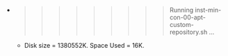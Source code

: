 * >>>>>>>>> Running inst-min-con-00-apt-custom-repository.sh ...
  * Disk size = 1380552K. Space Used = 16K.

